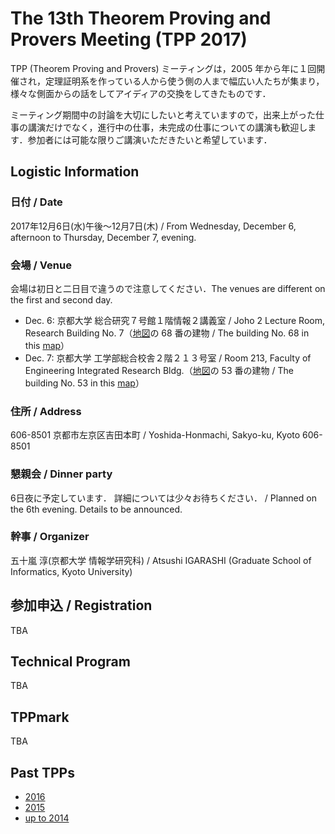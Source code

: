 # The 13th Theorem Proving and Provers Meeting (TPP 2017)

TPP (Theorem Proving and Provers) ミーティングは，2005 年から年に１回開催され，定理証明系を作っている人から使う側の人まで幅広い人たちが集まり，様々な側面からの話をしてアイディアの交換をしてきたものです．

ミーティング期間中の討論を大切にしたいと考えていますので，出来上がった仕事の講演だけでなく，進行中の仕事，未完成の仕事についての講演も歓迎します．参加者には可能な限りご講演いただきたいと希望しています．

## Logistic Information

### 日付 / Date

2017年12月6日(水)午後〜12月7日(木) / From Wednesday, December 6, afternoon to Thursday, December 7, evening.

### 会場 / Venue

会場は初日と二日目で違うので注意してください．The venues are different on the first and second day.

- Dec. 6: 
京都大学 総合研究７号館１階情報２講義室 / Joho 2 Lecture Room, Research Building No. 7（[地図](http://www.kyoto-u.ac.jp/ja/access/campus/yoshida/map6r_y/")の 68 番の建物 / The building No. 68 in this [map](http://www.kyoto-u.ac.jp/ja/access/campus/yoshida/map6r_y/")）
- Dec. 7:  京都大学 工学部総合校舎２階２１３号室 / Room 213, Faculty of Engineering Integrated Research Bldg.（[地図](http://www.kyoto-u.ac.jp/ja/access/campus/yoshida/map6r_y/")の 53 番の建物 / The building No. 53 in this [map](http://www.kyoto-u.ac.jp/ja/access/campus/yoshida/map6r_y/")）

### 住所 / Address

606-8501 京都市左京区吉田本町 / Yoshida-Honmachi, Sakyo-ku, Kyoto 606-8501

### 懇親会 / Dinner party

6日夜に予定しています． 詳細については少々お待ちください． / Planned on the 6th evening.  Details to be announced.

### 幹事 / Organizer

五十嵐 淳(京都大学 情報学研究科) / Atsushi IGARASHI (Graduate School of Informatics, Kyoto University)

## 参加申込 / Registration

TBA

## Technical Program

TBA

## TPPmark

TBA

## Past TPPs

* [2016](http://pllab.is.ocha.ac.jp/~asai/tpp2016/)
* [2015](https://sites.google.com/a/progsci.info.kanagawa-u.ac.jp/tpp2015/)
* [up to 2014](https://sites.google.com/a/progsci.info.kanagawa-u.ac.jp/tpp2015/home/guo-qunotpp)
